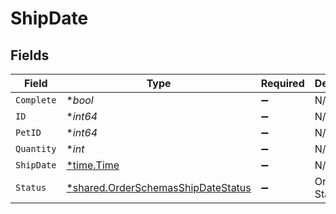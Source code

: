 # ShipDate


## Fields

| Field                                                                                          | Type                                                                                           | Required                                                                                       | Description                                                                                    | Example                                                                                        |
| ---------------------------------------------------------------------------------------------- | ---------------------------------------------------------------------------------------------- | ---------------------------------------------------------------------------------------------- | ---------------------------------------------------------------------------------------------- | ---------------------------------------------------------------------------------------------- |
| `Complete`                                                                                     | **bool*                                                                                        | :heavy_minus_sign:                                                                             | N/A                                                                                            |                                                                                                |
| `ID`                                                                                           | **int64*                                                                                       | :heavy_minus_sign:                                                                             | N/A                                                                                            | 10                                                                                             |
| `PetID`                                                                                        | **int64*                                                                                       | :heavy_minus_sign:                                                                             | N/A                                                                                            | 198772                                                                                         |
| `Quantity`                                                                                     | **int*                                                                                         | :heavy_minus_sign:                                                                             | N/A                                                                                            | 7                                                                                              |
| `ShipDate`                                                                                     | [*time.Time](https://pkg.go.dev/time#Time)                                                     | :heavy_minus_sign:                                                                             | N/A                                                                                            |                                                                                                |
| `Status`                                                                                       | [*shared.OrderSchemasShipDateStatus](../../../pkg/models/shared/orderschemasshipdatestatus.md) | :heavy_minus_sign:                                                                             | Order Status                                                                                   | approved                                                                                       |